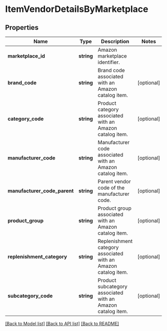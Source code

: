 # ItemVendorDetailsByMarketplace

## Properties
Name | Type | Description | Notes
------------ | ------------- | ------------- | -------------
**marketplace_id** | **string** | Amazon marketplace identifier. | 
**brand_code** | **string** | Brand code associated with an Amazon catalog item. | [optional] 
**category_code** | **string** | Product category associated with an Amazon catalog item. | [optional] 
**manufacturer_code** | **string** | Manufacturer code associated with an Amazon catalog item. | [optional] 
**manufacturer_code_parent** | **string** | Parent vendor code of the manufacturer code. | [optional] 
**product_group** | **string** | Product group associated with an Amazon catalog item. | [optional] 
**replenishment_category** | **string** | Replenishment category associated with an Amazon catalog item. | [optional] 
**subcategory_code** | **string** | Product subcategory associated with an Amazon catalog item. | [optional] 

[[Back to Model list]](../../README.md#documentation-for-models) [[Back to API list]](../../README.md#documentation-for-api-endpoints) [[Back to README]](../../README.md)

